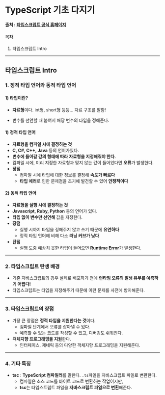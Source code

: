 # TypeScript 기초 다지기

 **출처 : [타입스크립트 공식 홈페이지](https://www.typescriptlang.org/docs/home.html)**

#### 목차

1. 타입스크립트 Intro

------

## 타입스크립트 Intro

### 1. 정적 타입 언어와 동적 타입 언어

#### 1) 타입이란?

- **자료형**이다. int형, short형 등등... 자료 구조를 말함!

- 변수를 선언할 때 붙여서 해당 변수의 타입을 정해준다.

  

#### 1) 정적 타입 언어

- **자료형을 컴파일 시에 결정하는 것**
- **C, C#, C++, Java** 등의 언어가있다.
- **변수에 들어갈 값의 형태에 따라 자료형을 지정해줘야 한다.**
- 컴파일 시에, 미리 지정한 자료형과 맞지 않는 값이 들어있다면 **오류**가 발생한다.
- **장점**
  - 컴파일 시에 타입에 대한 정보를 결정해 **속도가 빠르다**
  - **타입 에러**로 인한 문제점을 초기에 발견할 수 있어 **안정적이다**



#### 2) 동적 타입 언어

- **자료형을 실행 시에 결정하는 것**
- **Javascript, Ruby, Python** 등의 언어가 있다.
- **타입 없이 변수만 선언해** 값을 지정한다.
- **장점**
  - 실행 시까지 타입을 정해주지 않고 쓰기 때문에 **유연하다**
  - 정적 타입 언어에 비해 다소 **러닝 커브가 낮다**
- **단점**
  - 실행 도중 예상치 못한 타입이 들어오면 **Runtime Error**가 발생한다.



___

### 2. 타입스크립트 탄생 배경

- 기존 자바스크립트의 경우 실제로 배포하기 전에 **런타임 오류의 발생 유무를 예측하기 어렵다!**
- 타입스크립트는 타입을 지정해주기 때문에 이런 문제를 사전에 방지해준다.



___

### 3. 타입스크립트의 장점

- 가장 큰 장점은 **정적 타입을 지원한다는 것**이다.
  - 컴파일 단계에서 오류를 잡아낼 수 있다.
  - 예측할 수 있는 코드를 작성할 수 있고, 디버깅도 쉬워진다.
- **객체지향 프로그래밍을 지원**한다.
  - 인터페이스, 제네릭 등의 다양한 객체지향 프로그래밍을 지원해준다.



___

### 4. 기타 특징

- **tsc** : **TypeScript 컴파일러**를 말한다. `.ts`파일을 자바스크립트 파일로 변환한다.
  - 컴파일은 소스 코드를 바이트 코드로 변환하는 작업이지만,
  - **tsc**는 타입스트립트 파일을 **자바스크립트 파일으로 변환**해준다.

